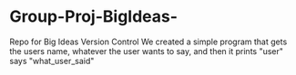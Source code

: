 # Group-Proj-BigIdeas-
Repo for Big Ideas Version Control
We created a simple program that gets the users name, whatever the user wants to say, and then it prints "user" says "what_user_said"

